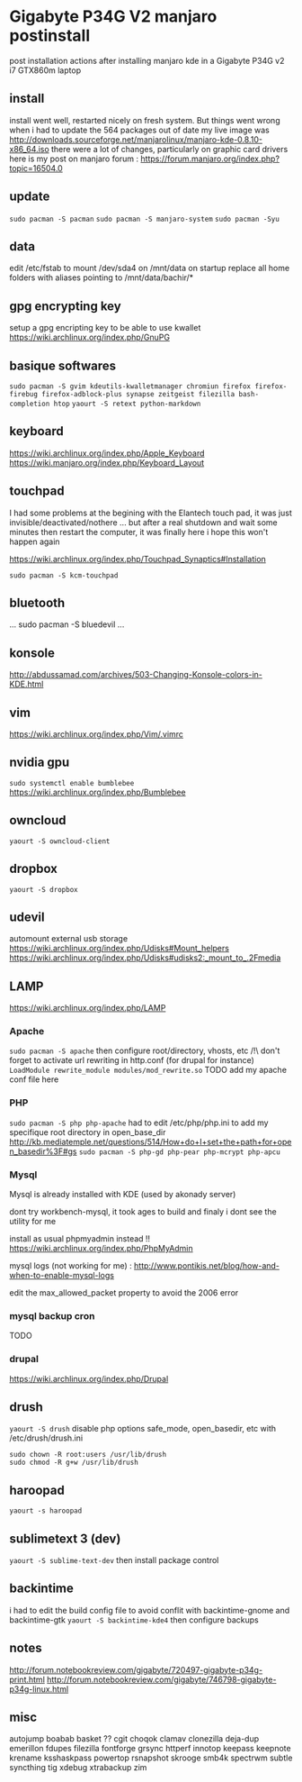 # Gigabyte P34G V2 manjaro postinstall

post installation actions after installing manjaro kde in a Gigabyte P34G v2 i7 GTX860m laptop

## install
install went well, restarted nicely on fresh system.
But things went wrong when i had to update the 564 packages out of date
my live image was http://downloads.sourceforge.net/manjarolinux/manjaro-kde-0.8.10-x86_64.iso
there were a lot of changes, particularly on graphic card drivers
here is my post on manjaro forum : https://forum.manjaro.org/index.php?topic=16504.0

## update
```sudo pacman -S pacman```
```sudo pacman -S manjaro-system```
```sudo pacman -Syu```

## data
edit /etc/fstab to mount /dev/sda4 on /mnt/data on startup
replace all home folders with aliases pointing to /mnt/data/bachir/*

## gpg encrypting key
setup a gpg encripting key to be able to use kwallet
https://wiki.archlinux.org/index.php/GnuPG

## basique softwares
```sudo pacman -S gvim kdeutils-kwalletmanager chromiun firefox firefox-firebug firefox-adblock-plus synapse zeitgeist filezilla bash-completion htop```
```yaourt -S retext python-markdown```

## keyboard
https://wiki.archlinux.org/index.php/Apple_Keyboard
https://wiki.manjaro.org/index.php/Keyboard_Layout

## touchpad
I had some problems at the begining with the Elantech touch pad, it was just invisible/deactivated/nothere ...
but after a real shutdown and wait some minutes then restart the computer, it was finally here
i hope this won't happen again

https://wiki.archlinux.org/index.php/Touchpad_Synaptics#Installation

```sudo pacman -S kcm-touchpad```

## bluetooth
... sudo pacman -S bluedevil ...

## konsole
http://abdussamad.com/archives/503-Changing-Konsole-colors-in-KDE.html

## vim
https://wiki.archlinux.org/index.php/Vim/.vimrc

## nvidia gpu
```sudo systemctl enable bumblebee```
https://wiki.archlinux.org/index.php/Bumblebee

## owncloud
```yaourt -S owncloud-client```

## dropbox
```yaourt -S dropbox```

## udevil
automount external usb storage
https://wiki.archlinux.org/index.php/Udisks#Mount_helpers
https://wiki.archlinux.org/index.php/Udisks#udisks2:_mount_to_.2Fmedia

## LAMP
https://wiki.archlinux.org/index.php/LAMP

### Apache
```sudo pacman -S apache```
then configure root/directory, vhosts, etc
/!\ don't forget to activate url rewriting in http.conf (for drupal for instance)
```LoadModule rewrite_module modules/mod_rewrite.so```
TODO add my apache conf file here

### PHP
```sudo pacman -S php php-apache```
had to edit /etc/php/php.ini to add my specifique root directory in open_base_dir
http://kb.mediatemple.net/questions/514/How+do+I+set+the+path+for+open_basedir%3F#gs
```sudo pacman -S php-gd php-pear php-mcrypt php-apcu```


### Mysql
Mysql is already installed with KDE (used by akonady server)


dont try workbench-mysql, it took ages to build and finaly i dont see the utility for me


install as usual phpmyadmin instead !! https://wiki.archlinux.org/index.php/PhpMyAdmin


mysql logs (not working for me) : http://www.pontikis.net/blog/how-and-when-to-enable-mysql-logs


edit the max_allowed_packet property to avoid the 2006 error

### mysql backup cron
TODO

### drupal
https://wiki.archlinux.org/index.php/Drupal

## drush
```yaourt -S drush```
disable php options safe_mode, open_basedir, etc with /etc/drush/drush.ini
```
sudo chown -R root:users /usr/lib/drush
sudo chmod -R g+w /usr/lib/drush
```

## haroopad
```yaourt -s haroopad```

## sublimetext 3 (dev)
```yaourt -S sublime-text-dev```
then install package control

## backintime
i had to edit the build config file to avoid conflit with backintime-gnome and backintime-gtk
```yaourt -S backintime-kde4```
then configure backups

## notes
http://forum.notebookreview.com/gigabyte/720497-gigabyte-p34g-print.html
http://forum.notebookreview.com/gigabyte/746798-gigabyte-p34g-linux.html

## misc
autojump
boabab
basket ??
cgit
choqok
clamav
clonezilla
deja-dup
emerillon
fdupes
filezilla
fontforge
grsync
httperf
innotop
keepass
keepnote
krename
ksshaskpass
powertop
rsnapshot
skrooge
smb4k
spectrwm
subtle
syncthing
tig
xdebug
xtrabackup
zim
